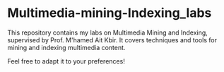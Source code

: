 # Multimedia-mining-Indexing_labs

This repository contains my labs on Multimedia Mining and Indexing, supervised by Prof. M'hamed Ait Kbir. It covers techniques and tools for mining and indexing multimedia content.

Feel free to adapt it to your preferences!
